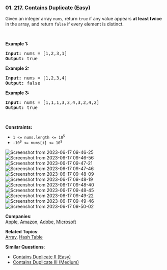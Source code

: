 ### 01. [217. Contains Duplicate (Easy)](https://leetcode.com/problems/contains-duplicate/)

<p>Given an integer array <code>nums</code>, return <code>true</code> if any value appears <strong>at least twice</strong> in the array, and return <code>false</code> if every element is distinct.</p>

<p>&nbsp;</p>
<p><strong>Example 1:</strong></p>
<pre><strong>Input:</strong> nums = [1,2,3,1]
<strong>Output:</strong> true
</pre><p><strong>Example 2:</strong></p>
<pre><strong>Input:</strong> nums = [1,2,3,4]
<strong>Output:</strong> false
</pre><p><strong>Example 3:</strong></p>
<pre><strong>Input:</strong> nums = [1,1,1,3,3,4,3,2,4,2]
<strong>Output:</strong> true
</pre>
<p>&nbsp;</p>
<p><strong>Constraints:</strong></p>

<ul>
	<li><code>1 &lt;= nums.length &lt;= 10<sup>5</sup></code></li>
	<li><code>-10<sup>9</sup> &lt;= nums[i] &lt;= 10<sup>9</sup></code></li>
</ul>


![Screenshot from 2023-06-17 09-46-25](https://github.com/ajay-nikumbh/Html-Master-Notes/assets/37560890/c55d8ffb-5d2d-4ccc-9604-f025cead7dbd)
![Screenshot from 2023-06-17 09-46-56](https://github.com/ajay-nikumbh/Html-Master-Notes/assets/37560890/51cf154d-9aec-46db-b078-46f9efe747b5)
![Screenshot from 2023-06-17 09-47-21](https://github.com/ajay-nikumbh/Html-Master-Notes/assets/37560890/543a524d-2dc9-4b7e-a0bd-783333a16e91)
![Screenshot from 2023-06-17 09-47-46](https://github.com/ajay-nikumbh/Html-Master-Notes/assets/37560890/fe688017-9a3c-4251-80a4-69f2ee951440)
![Screenshot from 2023-06-17 09-48-09](https://github.com/ajay-nikumbh/Html-Master-Notes/assets/37560890/2106c847-7f32-4ce5-8095-c845489deb30)
![Screenshot from 2023-06-17 09-48-19](https://github.com/ajay-nikumbh/Html-Master-Notes/assets/37560890/e3dda6c8-37de-43a0-a74d-fc6395b07d4c)
![Screenshot from 2023-06-17 09-48-40](https://github.com/ajay-nikumbh/Html-Master-Notes/assets/37560890/08795b6c-d394-499a-aa99-ab8985e6fc3d)
![Screenshot from 2023-06-17 09-48-45](https://github.com/ajay-nikumbh/Html-Master-Notes/assets/37560890/d1ee1ab2-e857-41f2-875e-ae885186298a)
![Screenshot from 2023-06-17 09-49-22](https://github.com/ajay-nikumbh/Html-Master-Notes/assets/37560890/7ebd0837-f710-4f81-8dac-907019e9451a)
![Screenshot from 2023-06-17 09-49-46](https://github.com/ajay-nikumbh/Html-Master-Notes/assets/37560890/07d80606-5550-496a-9003-ea9fcfd5bbf8)
![Screenshot from 2023-06-17 09-50-02](https://github.com/ajay-nikumbh/Html-Master-Notes/assets/37560890/112ec8a8-4ecc-4cf3-ae2b-c7f94e778093)


**Companies**:  
[Apple](https://leetcode.com/company/apple), [Amazon](https://leetcode.com/company/amazon), [Adobe](https://leetcode.com/company/adobe), [Microsoft](https://leetcode.com/company/microsoft)

**Related Topics**:  
[Array](https://leetcode.com/tag/array/), [Hash Table](https://leetcode.com/tag/hash-table/)

**Similar Questions**:
* [Contains Duplicate II (Easy)](https://leetcode.com/problems/contains-duplicate-ii/)
* [Contains Duplicate III (Medium)](https://leetcode.com/problems/contains-duplicate-iii/)

